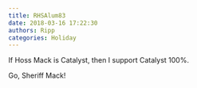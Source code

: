 ```yaml
---
title: RHSAlum83
date: 2018-03-16 17:22:30
authors: Ripp
categories: Holiday
---
```


 If Hoss Mack is Catalyst, then I support Catalyst 100%.

Go, Sheriff Mack!